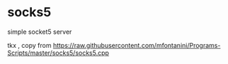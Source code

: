 # socks5
simple socket5 server

tkx , copy from https://raw.githubusercontent.com/mfontanini/Programs-Scripts/master/socks5/socks5.cpp  
